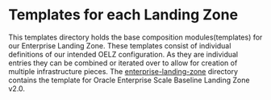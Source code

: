 # Templates for each Landing Zone

This templates directory holds the base composition modules(templates) for our 
Enterprise Landing Zone. These templates consist of individual definitions of our 
intended OELZ configuration. As they are individual entries they can be combined or 
iterated over to allow for creation of multiple infrastructure pieces. The [enterprise-landing-zone](./enterprise-landing-zone/) directory 
contains the template for Oracle Enterprise Scale Baseline Landing Zone v2.0.
